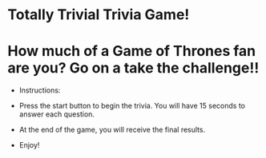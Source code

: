 
# Totally Trivial Trivia Game!

# How much of a Game of Thrones fan are you? Go on a take the challenge!!

* Instructions:
* Press the start button to begin the trivia. You will have 15 seconds to answer each question.
* At the end of the game, you will receive the final results.

* Enjoy!
